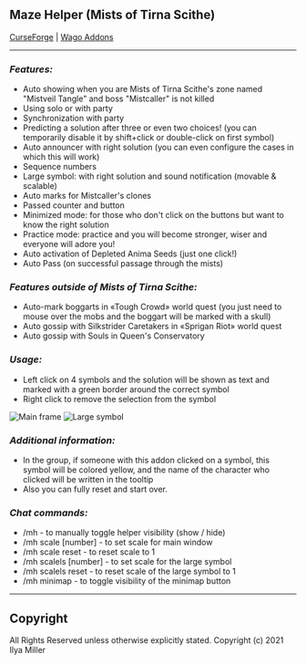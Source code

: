 ## Maze Helper (Mists of Tirna Scithe)

[CurseForge](https://www.curseforge.com/wow/addons/maze-helper-mists-of-tirna-scithe) | [Wago Addons](https://addons.wago.io/addons/maze-helper-mists-of-tirna-scithe)

---

### ***Features:***

- Auto showing when you are Mists of Tirna Scithe's zone named "Mistveil Tangle" and boss "Mistcaller" is not killed
- Using solo or with party
- Synchronization with party
- Predicting a solution after three or even two choices! (you can temporarily disable it by shift+click or double-click on first symbol)
- Auto announcer with right solution (you can even configure the cases in which this will work)
- Sequence numbers
- Large symbol: with right solution and sound notification (movable & scalable)
- Auto marks for Mistcaller's clones
- Passed counter and button
- Minimized mode: for those who don't click on the buttons but want to know the right solution
- Practice mode: practice and you will become stronger, wiser and everyone will adore you!
- Auto activation of Depleted Anima Seeds (just one click!)
- Auto Pass (on successful passage through the mists)

### ***Features outside of Mists of Tirna Scithe:***

- Auto-mark boggarts in «Tough Crowd» world quest (you just need to mouse over the mobs and the boggart will be marked with a skull)
- Auto gossip with Silkstrider Caretakers in «Sprigan Riot» world quest
- Auto gossip with Souls in Queen's Conservatory

### ***Usage:***

- Left click on 4 symbols and the solution will be shown as text and marked with a green border around the correct symbol
- Right click to remove the selection from the symbol

![Main frame](https://i.imgur.com/d0aS5Y1.gif "Main frame") ![Large symbol](https://i.imgur.com/MmEClPa.gif "Large symbol") 

### ***Additional information:***

- In the group, if someone with this addon clicked on a symbol, this symbol will be colored yellow, and the name of the character who clicked will be written in the tooltip
- Also you can fully reset and start over.

### ***Chat commands:***

- /mh - to manually toggle helper visibility (show / hide)
- /mh scale [number] - to set scale for main window
- /mh scale reset - to reset scale to 1
- /mh scalels [number] - to set scale for the large symbol
- /mh scalels reset - to reset scale of the large symbol to 1
- /mh minimap - to toggle visibility of the minimap button

---

## Copyright

All Rights Reserved unless otherwise explicitly stated.
Copyright (c) 2021 Ilya Miller
